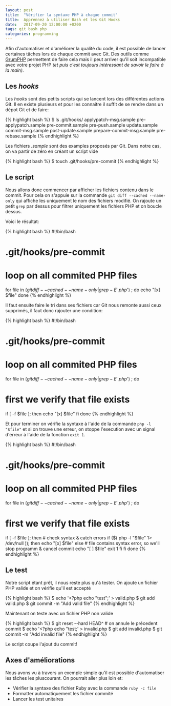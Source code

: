 ```yaml
---
layout: post
title:  "Vérifier la syntaxe PHP à chaque commit"
title:  Apprennez à utiliser Bash et les Git Hooks
date:   2017-09-20 12:00:00 +0200
tags: git bash php
categories: programming
---
```


Afin d'automatiser et d'améliorer la qualité du code, il est possible de lancer certaines tâches lors de chaque commit avec Git. Des outils comme [GrumPHP](https://github.com/phpro/grumphp) permettent de faire cela mais il peut arriver qu'il soit incompatible avec votre projet PHP _(et puis c'est toujours intéressant de savoir le faire à la main)_.

## Les _hooks_

Les _hooks_ sont des petits scripts qui se lancent lors des différentes actions Git. Il en existe plusieurs et pour les connaitre il suffit de se rendre dans un dépot Git et de faire:


{% highlight bash %}
$ ls .git/hooks/
applypatch-msg.sample  pre-applypatch.sample          pre-commit.sample          pre-push.sample    update.sample
commit-msg.sample      post-update.sample             prepare-commit-msg.sample  pre-rebase.sample
{% endhighlight %}

Les fichiers _.sample_ sont des examples proposés par Git. Dans notre cas, on va partir de zéro en créant un script vide

{% highlight bash %}
$ touch .git/hooks/pre-commit
{% endhighlight %}

## Le script

Nous allons donc commencer par afficher les fichiers contenu dans le commit. Pour cela on s'appuie sur la commande `git diff --cached --name-only` qui affiche les uniquement le nom des fichiers modifié. On rajoute un petit `grep` par dessus pour filtrer uniquement les fichiers PHP et on boucle dessus. 

Voici le résultat:

{% highlight bash %}
#!/bin/bash
# .git/hooks/pre-commit

# loop on all commited PHP files
for file in $(git diff --cached --name-only | grep -E '.php$') ; do
  echo "[x] $file"
done
{% endhighlight %}

Il faut ensuite faire le tri dans ses fichiers car Git nous remonte aussi ceux supprimés, il faut donc rajouter une condition:

{% highlight bash %}
#!/bin/bash
# .git/hooks/pre-commit

# loop on all commited PHP files
for file in $(git diff --cached --name-only | grep -E '.php$') ; do
  # first we verify that file exists
  if [ -f $file ]; then
    echo "[x] $file"
  fi
done
{% endhighlight %}

Et pour terminer on vérifie la syntaxe à l'aide de la commande `php -l "$file"` et si on trouve une erreur, on stoppe l'execution avec un signal d'erreur à l'aide de la fonction `exit 1`.

{% highlight bash %}
#!/bin/bash
# .git/hooks/pre-commit

# loop on all commited PHP files
for file in $(git diff --cached --name-only | grep -E '.php$') ; do
  # first we verify that file exists
  if [ -f $file ]; then
    # check syntax & catch errors
    if ($( php -l "$file" 1> /dev/null  )); then
      echo "[x] $file"
    else
      # file contains syntax error, so we'll stop programm & cancel commit
      echo "[ ] $file"
      exit 1 
    fi
  fi
done
{% endhighlight %}


## Le test

Notre script étant prêt, il nous reste plus qu'à tester. On ajoute un fichier PHP valide et on vérifie qu'il est accepté

{% highlight bash %}
$ echo '<?php echo "test";' > valid.php
$ git add valid.php
$ git commit -m "Add valid file" 
{% endhighlight %}

Maintenant on teste avec un fichier PHP non valide

{% highlight bash %}
$ git reset --hard HEAD^ # on annule le précedent commit
$ echo '<?php echo "test;' > invalid.php
$ git add invalid.php
$ git commit -m "Add invalid file" 
{% endhighlight %}

Le script coupe l'ajout du commit!

## Axes d'améliorations

Nous avons vu à travers un exemple simple qu'il est possible d'automatiser les tâches les pluscourant. On pourrait aller plus loin et:

* Vérifier la syntaxe des fichier Ruby avec la commande `ruby -c file`
* Formatter automatiquement les fichier commité
* Lancer les test unitaires 